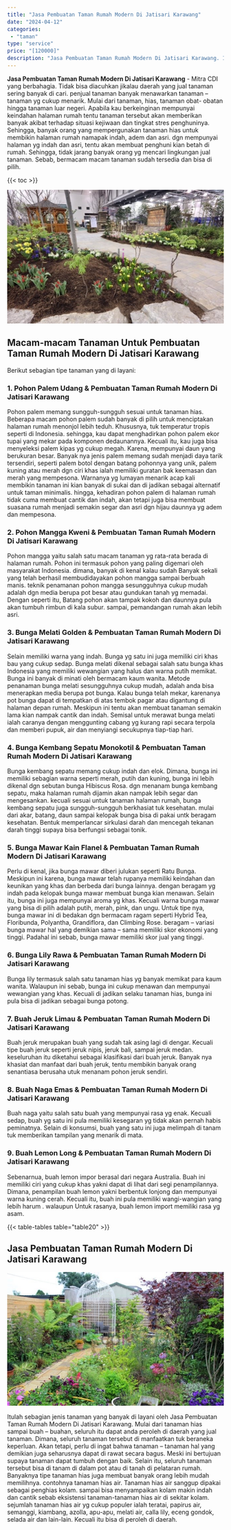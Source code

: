 ```yaml
---
title: "Jasa Pembuatan Taman Rumah Modern Di Jatisari Karawang"
date: "2024-04-12"
categories:
 - "taman"
type: "service"
price: "[120000]"
description: "Jasa Pembuatan Taman Rumah Modern Di Jatisari Karawang. Itulah sebagian jenis tanaman yang banyak di layani oleh Jasa Pembuatan Taman Rumah Modern Di Jatisari..."
---
```


**Jasa Pembuatan Taman Rumah Modern Di Jatisari Karawang** - Mitra CDI yang berbahagia. Tidak bisa diacuhkan jikalau daerah yang jual tanaman sering banyak di cari. penjual tanaman banyak menawarkan tanaman – tanaman yg cukup menarik. Mulai dari tanaman, hias, tanaman obat- obatan hingga tanaman luar negeri. Apabila kau berkeinginan mempunyai keindahan halaman rumah tentu tanaman tersebut akan memberikan banyak akibat terhadap situasi kejiwaan dan tingkat stres penghuninya. Sehingga, banyak orang yang mempergunakan tanaman hias untuk membikin halaman rumah namapak indah, adem dan asri. dgn mempunyai halaman yg indah dan asri, tentu akan membuat penghuni kian betah di rumah. Sehingga, tidak jarang banyak orang yg mencari lingkungan jual tanaman. Sebab, bermacam macam tanaman sudah tersedia dan bisa di pilih.

{{< toc >}}

![Jasa Pembuatan Taman Rumah Modern Di Jatisari Karawang](/images/taman/taman650x400-12.jpg)

## Macam-macam Tanaman Untuk Pembuatan Taman Rumah Modern Di Jatisari Karawang

Berikut sebagian tipe tanaman yang di layani:

### 1\. Pohon Palem Udang & Pembuatan Taman Rumah Modern Di Jatisari Karawang

Pohon palem memang sungguh-sungguh sesuai untuk tanaman hias. Beberapa macam pohon palem sudah banyak di pilih untuk menciptakan halaman rumah menonjol lebih teduh. Khususnya, tuk temperatur tropis seperti di Indonesia. sehingga, kau dapat menghadirkan pohon palem ekor tupai yang mekar pada komponen dedaunannya. Kecuali itu, kau juga bisa menyeleksi palem kipas yg cukup megah. Karena, mempunyai daun yang berukuran besar. Banyak nya jenis palem memang sudah menjadi daya tarik tersendiri, seperti palem botol dengan batang pohonnya yang unik, palem kuning atau merah dgn ciri khas ialah memiliki guratan bak keemasan dan merah yang mempesona. Warnanya yg lumayan menarik acap kali membikin tanaman ini kian banyak di sukai dan di jadikan sebagai alternatif untuk taman minimalis. hingga, kehadiran pohon palem di halaman rumah tidak cuma membuat cantik dan indah, akan tetapi juga bisa membuat suasana rumah menjadi semakin segar dan asri dgn hijau daunnya yg adem dan mempesona.

### 2\. Pohon Mangga Kweni & Pembuatan Taman Rumah Modern Di Jatisari Karawang

Pohon mangga yaitu salah satu macam tanaman yg rata-rata berada di halaman rumah. Pohon ini termasuk pohon yang paling digemari oleh masyarakat Indonesia. dimana, banyak di kenal kalau sudah Banyak sekali yang telah berhasil membudidayakan pohon mangga sampai berbuah manis. teknik penamanan pohon mangga sesungguhnya cukup mudah adalah dgn media berupa pot besar atau gundukan tanah yg memadai. Dengan seperti itu, Batang pohon akan tampak kokoh dan daunnya pula akan tumbuh rimbun di kala subur. sampai, pemandangan rumah akan lebih asri.

### 3\. Bunga Melati Golden & Pembuatan Taman Rumah Modern Di Jatisari Karawang

Selain memiliki warna yang indah. Bunga yg satu ini juga memiliki ciri khas bau yang cukup sedap. Bunga melati dikenal sebagai salah satu bunga khas Indonesia yang memiliki wewangian yang halus dan warna putih memikat. Bunga ini banyak di minati oleh bermacam kaum wanita. Metode penanaman bunga melati sesungguhnya cukup mudah, adalah anda bisa menerapkan media berupa pot bunga. Kalau bunga telah mekar, karenanya pot bunga dapat di tempatkan di atas tembok pagar atau digantung di halaman depan rumah. Meskipun ini tentu akan membuat tanaman semakin lama kian nampak cantik dan indah. Semisal untuk merawat bunga melati ialah caranya dengan menggunting cabang yg kurang rapi secara terpola dan memberi pupuk, air dan menyiangi secukupnya tiap-tiap hari.

### 4\. Bunga Kembang Sepatu Monokotil & Pembuatan Taman Rumah Modern Di Jatisari Karawang

Bunga kembang sepatu memang cukup indah dan elok. Dimana, bunga ini memiliki sebagian warna seperti merah, putih dan kuning, bunga ini lebih dikenal dgn sebutan bunga Hibiscus Rosa. dgn menanam bunga kembang sepatu, maka halaman rumah dijamin akan nampak lebih segar dan mengesankan. kecuali sesuai untuk tanaman halaman rumah, bunga kembang sepatu juga sungguh-sungguh berkhasiat tuk kesehatan. mulai dari akar, batang, daun sampai kelopak bunga bisa di pakai untk beragam kesehatan. Bentuk memperlancar sirkulasi darah dan mencegah tekanan darah tinggi supaya bisa berfungsi sebagai tonik.

### 5\. Bunga Mawar Kain Flanel & Pembuatan Taman Rumah Modern Di Jatisari Karawang

Perlu di kenal, jika bunga mawar diberi julukan seperti Ratu Bunga. Meskipun ini karena, bunga mawar telah rupanya memiliki keindahan dan keunikan yang khas dan berbeda dari bunga lainnya. dengan beragam yg indah pada kelopak bunga mawar membuat bunga kian menawan. Selain itu, bunga ini juga mempunyai aroma yg khas. Kecuali warna bunga mawar yang bisa di pilih adalah putih, merah, pink, dan ungu. Untuk tipe nya, bunga mawar ini di bedakan dgn bermacam ragam seperti Hybrid Tea, Floribunda, Polyantha, Grandiflora, dan Climbing Rose. beragam – variasi bunga mawar hal yang demikian sama – sama memiliki skor ekonomi yang tinggi. Padahal ini sebab, bunga mawar memiliki skor jual yang tinggi.

### 6\. Bunga Lily Rawa & Pembuatan Taman Rumah Modern Di Jatisari Karawang

Bunga lily termasuk salah satu tanaman hias yg banyak memikat para kaum wanita. Walaupun ini sebab, bunga ini cukup menawan dan mempunyai wewangian yang khas. Kecuali di jadikan selaku tanaman hias, bunga ini pula bisa di jadikan sebagai bunga potong.

### 7\. Buah Jeruk Limau & Pembuatan Taman Rumah Modern Di Jatisari Karawang

Buah jeruk merupakan buah yang sudah tak asing lagi di dengar. Kecuali tipe buah jeruk seperti jeruk nipis, jeruk bali, sampai jeruk medan. keseluruhan itu diketahui sebagai klasifikasi dari buah jeruk. Banyak nya khasiat dan manfaat dari buah jeruk, tentu membikin banyak orang senantiasa berusaha utuk menanam pohon jeruk sendiri.

### 8\. Buah Naga Emas & Pembuatan Taman Rumah Modern Di Jatisari Karawang

Buah naga yaitu salah satu buah yang mempunyai rasa yg enak. Kecuali sedap, buah yg satu ini pula memiliki kesegaran yg tidak akan pernah habis peminatnya. Selain di konsumsi, buah yang satu ini juga melimpah di tanam tuk memberikan tampilan yang menarik di mata.

### 9\. Buah Lemon Long & Pembuatan Taman Rumah Modern Di Jatisari Karawang

Sebenarnua, buah lemon impor berasal dari negara Australia. Buah ini memiliki ciri yang cukup khas yakni dapat di lihat dari segi penampilannya. Dimana, penampilan buah lemon yakni berbentuk lonjong dan mempunyai warna kuning cerah. Kecuali itu, buah ini pula memiliki wangi-wangian yang lebih harum . walaupun Untuk rasanya, buah lemon import memiliki rasa yg asam.

{{< table-tables table="table20" >}}

## Jasa Pembuatan Taman Rumah Modern Di Jatisari Karawang

![Jasa Pembuatan Taman Rumah Modern Di Jatisari Karawang](/images/taman/taman650x400-25.jpg)

Itulah sebagian jenis tanaman yang banyak di layani oleh Jasa Pembuatan Taman Rumah Modern Di Jatisari Karawang. Mulai dari tanaman hias sampai buah – buahan, seluruh itu dapat anda peroleh di daerah yang jual tanaman. Dimana, seluruh tanaman tersebut di manfaatkan tuk beraneka keperluan. Akan tetapi, perlu di ingat bahwa tanaman – tanaman hal yang demikian juga seharusnya dapat di rawat secara bagus. Meski ini bertujuan supaya tanaman dapat tumbuh dengan baik. Selain itu, seluruh tanaman tersebut bisa di tanam di dalam pot atau di tanah di pelataran rumah. Banyaknya tipe tanaman hias juga membuat banyak orang lebih mudah memilihnya. contohnya tanaman hias air. Tanaman hias air sanggup dipakai sebagai penghias kolam. sampai bisa menyampaikan kolam makin indah dan cantik sebab eksistensi tanaman-tanaman hias air di sekitar kolam. sejumlah tanaman hias air yg cukup populer ialah teratai, papirus air, semanggi, kiambang, azolla, apu-apu, melati air, calla lily, eceng gondok, selada air dan lain-lain. Kecuali itu bisa di peroleh di daerah.
